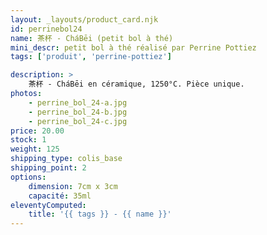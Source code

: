 ```yaml
---
layout: _layouts/product_card.njk
id: perrinebol24
name: 茶杯 - CháBēi (petit bol à thé)
mini_descr: petit bol à thé réalisé par Perrine Pottiez
tags: ['produit', 'perrine-pottiez']

description: >
    茶杯 - CháBēi en céramique, 1250°C. Pièce unique.
photos:
    - perrine_bol_24-a.jpg
    - perrine_bol_24-b.jpg
    - perrine_bol_24-c.jpg
price: 20.00
stock: 1
weight: 125
shipping_type: colis_base
shipping_point: 2
options:
    dimension: 7cm x 3cm
    capacité: 35ml
eleventyComputed:
    title: '{{ tags }} - {{ name }}'
---
```

